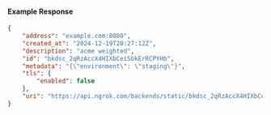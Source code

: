 <!-- Code generated for API Clients. DO NOT EDIT. -->

#### Example Response

```json
{
	"address": "example.com:8080",
	"created_at": "2024-12-19T20:27:12Z",
	"description": "acme weighted",
	"id": "bkdsc_2qRzAccX4HIXbCeiSbkErRCPYHb",
	"metadata": "{\"environment\": \"staging\"}",
	"tls": {
		"enabled": false
	},
	"uri": "https://api.ngrok.com/backends/static/bkdsc_2qRzAccX4HIXbCeiSbkErRCPYHb"
}
```
